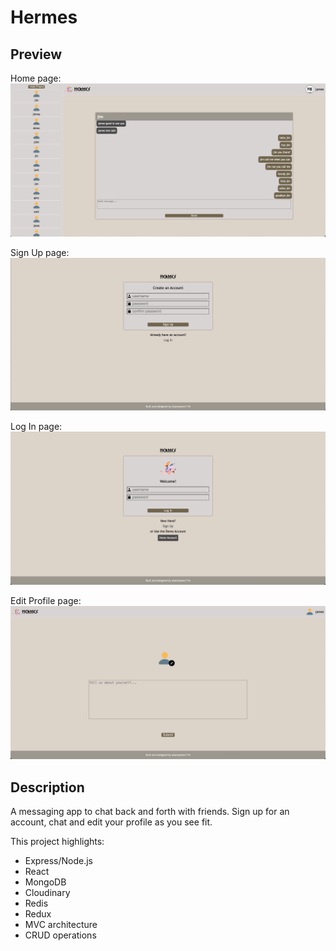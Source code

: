 # Hermes

## Preview

Home page:
![Alt text](./client/src/assets/images/home.png)

Sign Up page:
![Alt text](./client/src/assets/images/signup.png)

Log In page:
![Alt text](./client/src/assets/images/login.png)

Edit Profile page:
![Alt text](./client/src/assets/images/edit.png)

## Description

A messaging app to chat back and forth with friends. Sign up for an account, chat and edit your profile as you see fit.

This project highlights:

- Express/Node.js
- React
- MongoDB
- Cloudinary
- Redis
- Redux
- MVC architecture
- CRUD operations
